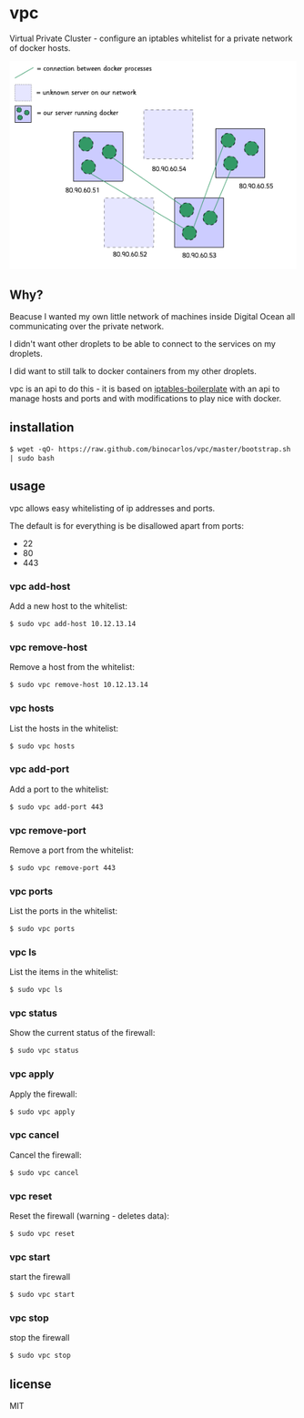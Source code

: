 vpc
===

Virtual Private Cluster - configure an iptables whitelist for a private network of docker hosts.

![vpc network](docs/network.png)

## Why?

Beacuse I wanted my own little network of machines inside Digital Ocean all communicating over the private network.

I didn't want other droplets to be able to connect to the services on my droplets.

I did want to still talk to docker containers from my other droplets.

vpc is an api to do this - it is based on [iptables-boilerplate](https://github.com/bmaeser/iptables-boilerplate) with an api to manage hosts and ports and with modifications to play nice with docker.

## installation

```
$ wget -qO- https://raw.github.com/binocarlos/vpc/master/bootstrap.sh | sudo bash
```

## usage

vpc allows easy whitelisting of ip addresses and ports.

The default is for everything is be disallowed apart from ports:

 * 22
 * 80
 * 443

### vpc add-host <ip>

Add a new host to the whitelist:

```bash
$ sudo vpc add-host 10.12.13.14
```

### vpc remove-host <ip>

Remove a host from the whitelist:

```bash
$ sudo vpc remove-host 10.12.13.14
```

### vpc hosts

List the hosts in the whitelist:

```bash
$ sudo vpc hosts
```

### vpc add-port <port>

Add a port to the whitelist:

```bash
$ sudo vpc add-port 443
```

### vpc remove-port <port>

Remove a port from the whitelist:

```bash
$ sudo vpc remove-port 443
```

### vpc ports

List the ports in the whitelist:

```bash
$ sudo vpc ports
```

### vpc ls

List the items in the whitelist:

```bash
$ sudo vpc ls
```

### vpc status

Show the current status of the firewall:

```bash
$ sudo vpc status
```

### vpc apply

Apply the firewall:

```bash
$ sudo vpc apply
```

### vpc cancel

Cancel the firewall:

```bash
$ sudo vpc cancel
```

### vpc reset

Reset the firewall (warning - deletes data):

```bash
$ sudo vpc reset
```

### vpc start

start the firewall

```bash
$ sudo vpc start
```

### vpc stop

stop the firewall

```bash
$ sudo vpc stop
```

## license

MIT